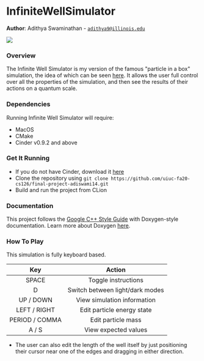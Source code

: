 # InfiniteWellSimulator

**Author**: Adithya Swaminathan - [`adithya9@illinois.edu`](mailto:example@illinois.edu)

![](https://imgur.com/a/SZIbUcs.gif)

### Overview
The Infinite Well Simulator is my version of the famous "particle in a box" simulation, the idea of which can be seen [here](https://chem.libretexts.org/Bookshelves/Physical_and_Theoretical_Chemistry_Textbook_Maps/Supplemental_Modules_(Physical_and_Theoretical_Chemistry)/Quantum_Mechanics/05.5%3A_Particle_in_Boxes/Particle_in_a_1-Dimensional_box). It allows the user full control over all the properties of the simulation, and then see the results of their actions on a quantum scale.

### Dependencies
Running Infinite Well Simulator will require:
- MacOS
- CMake
- Cinder v0.9.2 and above

### Get It Running
- If you do not have Cinder, download it [here](https://libcinder.org/download)
- Clone the repository using
```git clone https://github.com/uiuc-fa20-cs126/final-project-adiswami14.git```
- Build and run the project from CLion

### Documentation
This project follows the [Google C++ Style Guide](https://google.github.io/styleguide/cppguide.html) with Doxygen-style
documentation. Learn more about Doxygen [here](http://www.doxygen.nl/).

### How To Play
This simulation is fully keyboard based.

| Key            | Action                            |
|:--------------:|:---------------------------------:|
| SPACE          | Toggle instructions               |
| D              | Switch between light/dark modes   |
| UP / DOWN      | View simulation information       |
| LEFT / RIGHT   | Edit particle energy state        |
| PERIOD / COMMA | Edit particle mass                |
| A / S          | View expected values              |
- The user can also edit the length of the well itself by just positioning their cursor near one of the edges and dragging in either direction.
